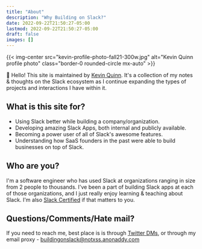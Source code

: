 ```yaml
---
title: "About"
description: "Why Building on Slack?"
date: 2022-09-22T21:50:27-05:00
lastmod: 2022-09-22T21:50:27-05:00
draft: false
images: []
---
```


{{< img-center src="kevin-profile-photo-fall21-300w.jpg" alt="Kevin Quinn profile photo" class="border-0 rounded-circle mx-auto" >}}

👋 Hello! This site is maintained by [Kevin Quinn](https://kevinquinn.fun). It's a collection of my notes & thoughts on the Slack ecosystem as I continue expanding the types of projects and interactions I have within it.

## What is this site for?

- Using Slack better while building a company/organization.
- Developing amazing Slack Apps, both internal and publicly available.
- Becoming a power user of all of Slack's awesome features.
- Understanding how SaaS founders in the past were able to build businesses on top of Slack.


## Who are you?

I'm a software engineer who has used Slack at organizations ranging in size from 2 people to thousands. I've been a part of building Slack apps at each of those organizations, and I just really enjoy learning & teaching about Slack. I'm also [Slack Certified](/docs/slack/slack-certified/) if that matters to you.


## Questions/Comments/Hate mail?
If you need to reach me, best place is is through [Twitter DMs](https://twitter.com/maybekq), or through my email proxy - [buildingonslack@notxss.anonaddy.com](mailto:buildingonslack@notxss.anonaddy.com)